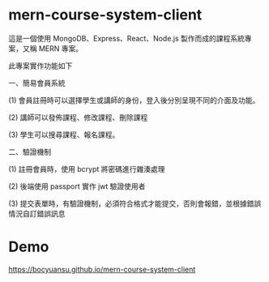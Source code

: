 # mern-course-system-client

這是一個使用 MongoDB、Express、React、Node.js 製作而成的課程系統專案，又稱 MERN 專案。

此專案實作功能如下

一、簡易會員系統

(1) 會員註冊時可以選擇學生或講師的身份，登入後分別呈現不同的介面及功能。

(2) 講師可以發佈課程、修改課程、刪除課程

(3) 學生可以搜尋課程、報名課程。

二、驗證機制

(1) 註冊會員時，使用 bcrypt 將密碼進行雜湊處理

(2) 後端使用 passport 實作 jwt 驗證使用者

(3) 提交表單時，有驗證機制，必須符合格式才能提交，否則會報錯，並根據錯誤情況自訂錯誤訊息

# Demo

https://bocyuansu.github.io/mern-course-system-client
